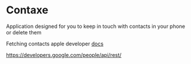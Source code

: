 # Contaxe
Application designed for you to keep in touch with contacts in your phone or delete them

Fetching contacts apple developer [docs](https://developer.apple.com/documentation/contacts)

https://developers.google.com/people/api/rest/
